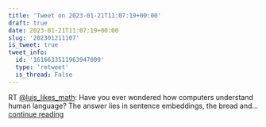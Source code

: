 ```yaml
---
title: 'Tweet on 2023-01-21T11:07:19+00:00'
draft: true
date: 2023-01-21T11:07:19+00:00
slug: '202301211107'
is_tweet: true
tweet_info:
  id: '1616633511963947009'
  type: 'retweet'
  is_thread: False
---
```




RT [@luis_likes_math](https://x.com/luis_likes_math): Have you ever wondered how computers understand human language? The answer lies in sentence embeddings, the bread and… [continue reading](https://x.com/sytelus/status/1616633511963947009)
